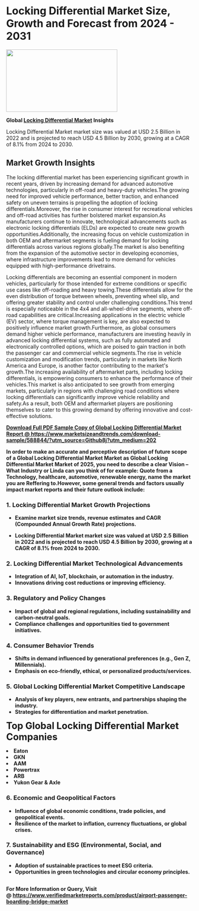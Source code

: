 <H1>Locking Differential Market Size, Growth and Forecast from 2024 - 2031</H1><img class="aligncenter size-medium wp-image-584254" src="https://thirdeyenews.in/wp-content/uploads/2024/09/Global-Market-Research-300x168.jpeg" alt="" width="300" height="168" /><p><strong>Global&nbsp;<a href="https://www.marketsizeandtrends.com/download-sample/588844/?utm_source=Github8j?utm_medium=202">Locking Differential Market</a> Insights</strong></p><p>Locking Differential Market market size was valued at USD 2.5 Billion in 2022 and is projected to reach USD 4.5 Billion by 2030, growing at a CAGR of 8.1% from 2024 to 2030.</p><p><h2>Market Growth Insights</h2> <p>The locking differential market has been experiencing significant growth in recent years, driven by increasing demand for advanced automotive technologies, particularly in off-road and heavy-duty vehicles.The growing need for improved vehicle performance, better traction, and enhanced safety on uneven terrains is propelling the adoption of locking differentials.Moreover, the rise in consumer interest for recreational vehicles and off-road activities has further bolstered market expansion.As manufacturers continue to innovate, technological advancements such as electronic locking differentials (ELDs) are expected to create new growth opportunities.Additionally, the increasing focus on vehicle customization in both OEM and aftermarket segments is fueling demand for locking differentials across various regions globally.The market is also benefiting from the expansion of the automotive sector in developing economies, where infrastructure improvements lead to more demand for vehicles equipped with high-performance drivetrains.</p> <p><strong><a href="javascript:void(0);"></a></strong></p> <p>Locking differentials are becoming an essential component in modern vehicles, particularly for those intended for extreme conditions or specific use cases like off-roading and heavy towing.These differentials allow for the even distribution of torque between wheels, preventing wheel slip, and offering greater stability and control under challenging conditions.This trend is especially noticeable in the 4x4 and all-wheel-drive segments, where off-road capabilities are critical.Increasing applications in the electric vehicle (EV) sector, where torque management is key, are also expected to positively influence market growth.Furthermore, as global consumers demand higher vehicle performance, manufacturers are investing heavily in advanced locking differential systems, such as fully automated and electronically controlled options, which are poised to gain traction in both the passenger car and commercial vehicle segments.The rise in vehicle customization and modification trends, particularly in markets like North America and Europe, is another factor contributing to the market's growth.The increasing availability of aftermarket parts, including locking differentials, is empowering consumers to enhance the performance of their vehicles.This market is also anticipated to see growth from emerging markets, particularly in regions with challenging road conditions where locking differentials can significantly improve vehicle reliability and safety.As a result, both OEM and aftermarket players are positioning themselves to cater to this growing demand by offering innovative and cost-effective solutions.</p> <p><strong><a href="javascript:void(0);"></p><p><span class=""><strong>Download Full PDF Sample Copy of Global Locking Differential Market Report</strong> @ <a href="https://www.marketsizeandtrends.com/download-sample/588844/?utm_source=Github8j?utm_medium=202" target="_blank">https://www.marketsizeandtrends.com/download-sample/588844/?utm_source=Github8j?utm_medium=202</a></span></p><p>In order to make an accurate and perceptive description of future scope of a Global&nbsp;Locking Differential Market Market as Global&nbsp;Locking Differential Market Market of 2025, you need to describe a clear Vision &ndash; What Industry or Linda can you think of for example: Quote from a Technology, healthcare, automotive, renewable energy, name the market you are Reffering to.However, some general trends and factors usually impact market reports and their future outlook include:</p><h3>1.&nbsp;<strong>Locking Differential Market Growth Projections</strong></h3><ul><li>Examine market size trends, revenue estimates and CAGR (Compounded Annual Growth Rate) projections.</li><li><p>Locking Differential Market market size was valued at USD 2.5 Billion in 2022 and is projected to reach USD 4.5 Billion by 2030, growing at a CAGR of 8.1% from 2024 to 2030.</p></li></ul><h3>2.&nbsp;<strong>Locking Differential Market Technological Advancements</strong></h3><ul><li>Integration of AI, IoT, blockchain, or automation in the industry.</li><li>Innovations driving cost reductions or improving efficiency.</li></ul><h3>3.&nbsp;<strong>Regulatory and Policy Changes</strong></h3><ul><li>Impact of global and regional regulations, including sustainability and carbon-neutral goals.</li><li>Compliance challenges and opportunities tied to government initiatives.</li></ul><h3>4.&nbsp;<strong>Consumer Behavior Trends</strong></h3><ul><li>Shifts in demand influenced by generational preferences (e.g., Gen Z, Millennials).</li><li>Emphasis on eco-friendly, ethical, or personalized products/services.</li></ul><h3>5.&nbsp;<strong>Global Locking Differential Market Competitive Landscape</strong></h3><ul><li>Analysis of key players, new entrants, and partnerships shaping the industry.</li><li>Strategies for differentiation and market penetration.</li></ul><p data-pm-slice="1 1 []"><span style="color: inherit; font-family: inherit; font-size: 25px;">Top Global Locking Differential Market Companies</span></p><div class="" data-test-id=""><p><li>Eaton</li><li> GKN</li><li> AAM</li><li> Powertrax</li><li> ARB</li><li> Yukon Gear & Axle</li></p></div><h3>6.&nbsp;<strong>Economic and Geopolitical Factors</strong></h3><ul><li>Influence of global economic conditions, trade policies, and geopolitical events.</li><li>Resilience of the market to inflation, currency fluctuations, or global crises.</li></ul><h3>7.&nbsp;<strong>Sustainability and ESG (Environmental, Social, and Governance)</strong></h3><ul><li>Adoption of sustainable practices to meet ESG criteria.</li><li>Opportunities in green technologies and circular economy principles.</li></ul><h2><strong style="font-size: 14px;">For More Information or Query, Visit @&nbsp;</strong><a style="background-color: #ffffff; font-size: 14px;" href="https://www.marketsizeandtrends.com/report/locking-differential-market/" target="_blank">https://www.verifiedmarketreports.com/product/airport-passenger-boarding-bridge-market</a></h2>